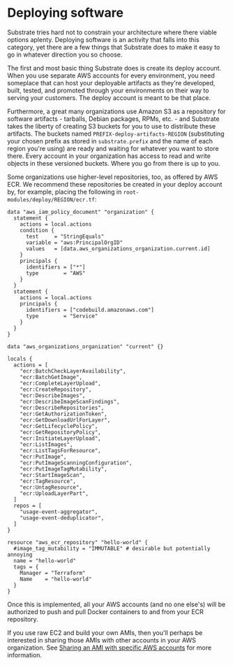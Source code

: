 # Deploying software

Substrate tries hard not to constrain your architecture where there viable options aplenty. Deploying software is an activity that falls into this category, yet there are a few things that Substrate does to make it easy to go in whatever direction you so choose.

The first and most basic thing Substrate does is create its deploy account. When you use separate AWS accounts for every environment, you need someplace that can host your deployable artifacts as they're developed, built, tested, and promoted through your environments on their way to serving your customers. The deploy account is meant to be that place.

Furthermore, a great many organizations use Amazon S3 as a repository for software artifacts - tarballs, Debian packages, RPMs, etc. - and Substrate takes the liberty of creating S3 buckets for you to use to distribute these artifacts. The buckets named `PREFIX-deploy-artifacts-REGION` (substituting your chosen prefix as stored in `substrate.prefix` and the name of each region you're using) are ready and waiting for whatever you want to store there. Every account in your organization has access to read and write objects in these versioned buckets. Where you go from there is up to you.

Some organizations use higher-level repositories, too, as offered by AWS ECR. We recommend these repositories be created in your deploy account by, for example, placing the following in `root-modules/deploy/REGION/ecr.tf`:

    data "aws_iam_policy_document" "organization" {
      statement {
        actions = local.actions
        condition {
          test     = "StringEquals"
          variable = "aws:PrincipalOrgID"
          values   = [data.aws_organizations_organization.current.id]
        }
        principals {
          identifiers = ["*"]
          type        = "AWS"
        }
      }
      statement {
        actions = local.actions
        principals {
          identifiers = ["codebuild.amazonaws.com"]
          type        = "Service"
        }
      }
    }

    data "aws_organizations_organization" "current" {}

    locals {
      actions = [
        "ecr:BatchCheckLayerAvailability",
        "ecr:BatchGetImage",
        "ecr:CompleteLayerUpload",
        "ecr:CreateRepository",
        "ecr:DescribeImages",
        "ecr:DescribeImageScanFindings",
        "ecr:DescribeRepositories",
        "ecr:GetAuthorizationToken",
        "ecr:GetDownloadUrlForLayer",
        "ecr:GetLifecyclePolicy",
        "ecr:GetRepositoryPolicy",
        "ecr:InitiateLayerUpload",
        "ecr:ListImages",
        "ecr:ListTagsForResource",
        "ecr:PutImage",
        "ecr:PutImageScanningConfiguration",
        "ecr:PutImageTagMutability",
        "ecr:StartImageScan",
        "ecr:TagResource",
        "ecr:UntagResource",
        "ecr:UploadLayerPart",
      ]
      repos = [
        "usage-event-aggregator",
        "usage-event-deduplicator",
      ]
    }

    resource "aws_ecr_repository" "hello-world" {
      #image_tag_mutability = "IMMUTABLE" # desirable but potentially annoying
      name = "hello-world"
      tags = {
        Manager = "Terraform"
        Name    = "hello-world"
      }
    }

Once this is implemented, all your AWS accounts (and no one else's) will be authorized to push and pull Docker containers to and from your ECR repository.

If you use raw EC2 and build your own AMIs, then you'll perhaps be interested in sharing those AMIs with other accounts in your AWS organization. See [Sharing an AMI with specific AWS accounts](https://docs.aws.amazon.com/AWSEC2/latest/UserGuide/sharingamis-explicit.html) for more information.
